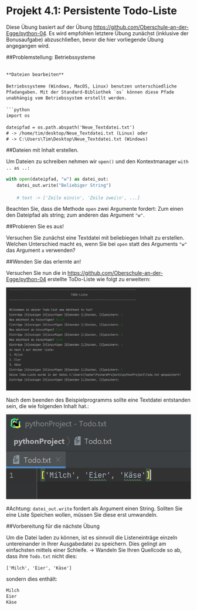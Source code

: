 # Projekt 4.1: Persistente Todo-Liste

Diese Übung basiert auf der Übung https://github.com/Oberschule-an-der-Egge/python-04. Es wird empfohlen letztere Übung zunächst (inklusive der Bonusaufgabe) abzuschließen, bevor die hier vorliegende Übung angegangen wird.




##Problemstellung: Betriebssysteme


```

**Dateien bearbeiten**

Betriebssysteme (Windows, MacOS, Linux) benutzen unterschiedliche Pfadangaben. Mit der Standard-Bibliothek `os` können diese Pfade unabhängig vom Betriebssystem erstellt werden.

```python
import os
    
dateipfad = os.path.abspath('Neue_Textdatei.txt')
# -> /home/tim/desktop/Neue_Textdatei.txt (Linux) oder 
# -> C:\Users\Tim\Desktop\Neue_Textdatei.txt (Windows)
```


##Dateien mit Inhalt erstellen.



Um Dateien zu schreiben nehmen wir `open()` und den Kontextmanager `with .. as ..:`

```python
with open(dateipfad, "w") as datei_out:
    datei_out.write("Beliebiger String")
    
    # text -> ['Zeile eins\n', 'Zeile zwei\n', ...]
```

Beachten Sie, dass die Methode `open` zwei Argumente fordert: Zum einen den Dateipfad als string; zum anderen das Argument `"w"`.


##Probieren Sie es aus!

Versuchen Sie zunächst eine Textdatei mit beliebiegen Inhalt zu erstellen. Welchen Unterschied macht es, wenn Sie bei `open` statt des Arguments `"w"` das Argument `a` verwenden?


##Wenden Sie das erlernte an!

Versuchen Sie nun die in https://github.com/Oberschule-an-der-Egge/python-04 erstellte ToDo-Liste wie folgt zu erweitern:

![image](Todo_Liste_Persistenz.png)

Nach dem beenden des Beispielprogramms sollte eine Textdatei entstanden sein, die wie folgenden Inhalt hat.:

![image](ToDo-Datei.png)

#Achtung: `datei_out.write` fordert als Argument einen String. Sollten Sie eine Liste Speichen wollen, müssen Sie diese erst umwandeln.


##Vorbereitung für die nächste Übung

Um die Datei laden zu können, ist es sinnvoll die Listeneinträge einzeln untereinander in Ihrer Ausgabedatei zu speichern. Dies gelingt am einfachsten mittels einer Schleife.
-> Wandeln Sie Ihren Quellcode so ab, dass ihre `Todo.txt` nicht dies:

`['Milch', 'Eier', 'Käse']`

sondern dies enthält:

```
Milch
Eier
Käse
```

